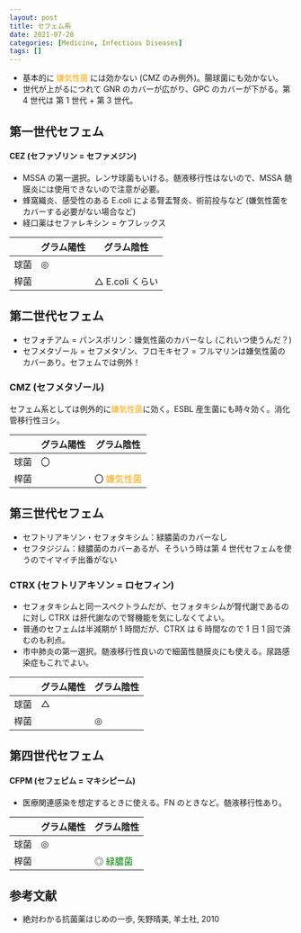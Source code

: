 ```yaml
---
layout: post
title: セフェム系
date: 2021-07-28
categories: [Medicine, Infectious Diseases]
tags: []
---
```


- 基本的に <font color="orange">嫌気性菌</font> には効かない (CMZ のみ例外)。腸球菌にも効かない。
- 世代が上がるにつれて GNR のカバーが広がり、GPC のカバーが下がる。第 4 世代は 第 1 世代 + 第 3 世代。

## 第一世代セフェム
#### CEZ (セファゾリン = セファメジン)

- MSSA の第一選択。レンサ球菌もいける。髄液移行性はないので、MSSA 髄膜炎には使用できないので注意が必要。
- 蜂窩織炎、感受性のある E.coli による腎盂腎炎、術前投与など (嫌気性菌をカバーする必要がない場合など)
- 経口薬はセファレキシン = ケフレックス

|      | グラム陽性 | グラム陰性      |
| ---- | ---------- | --------------- |
| 球菌 | ◎          |                 |
| 桿菌 |            | △ E.coli くらい |

## 第二世代セフェム

- セフォチアム = パンスポリン：嫌気性菌のカバーなし (これいつ使うんだ？)
- セフメタゾール = セフメタゾン、フロモキセフ = フルマリンは嫌気性菌のカバーあり。セフェムでは例外！

### CMZ (セフメタゾール)

セフェム系としては例外的に<font color="orange">嫌気性菌</font>に効く。ESBL 産生菌にも時々効く。消化管移行性ヨシ。

|      | グラム陽性 | グラム陰性                              |
| ---- | ---------- | --------------------------------------- |
| 球菌 | 〇         |                                         |
| 桿菌 |            | 〇 <font color="orange">嫌気性菌</font> |

## 第三世代セフェム

- セフトリアキソン・セフォタキシム：緑膿菌のカバーなし
- セフタジジム：緑膿菌のカバーあるが、そういう時は第 4 世代セフェムを使うのでイマイチ出番がない

### CTRX (セフトリアキソン = ロセフィン)
- セフォタキシムと同一スペクトラムだが、セフォタキシムが腎代謝であるのに対し CTRX は肝代謝なので腎機能を気にしなくてよい。
- 普通のセフェムは半減期が 1 時間だが、CTRX は 6 時間なので 1 日 1 回で済むのも利点。
- 市中肺炎の第一選択。髄液移行性良いので細菌性髄膜炎にも使える。尿路感染症もこれでよい。

|      | グラム陽性 | グラム陰性 |
| ---- | ---------- | ---------- |
| 球菌 | △          |            |
| 桿菌 |            | ◎          |

## 第四世代セフェム
#### CFPM (セフェピム = マキシピーム)

- 医療関連感染を想定するときに使える。FN のときなど。髄液移行性あり。

|      | グラム陽性 | グラム陰性                          |
| ---- | ---------- | ----------------------------------- |
| 球菌 | ◎          |                                     |
| 桿菌 |            | ◎ <font color="green">緑膿菌</font> |

## 参考文献
- 絶対わかる抗菌薬はじめの一歩, 矢野晴美, 羊土社, 2010
